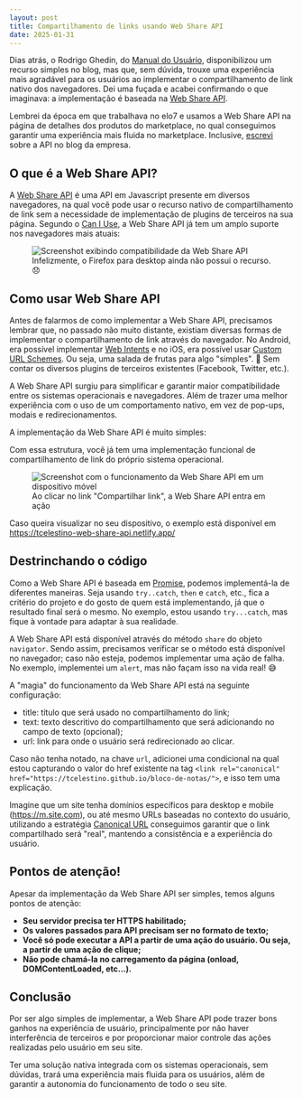 ```yaml
---
layout: post
title: Compartilhamento de links usando Web Share API
date: 2025-01-31
---
```


Dias atrás, o Rodrigo Ghedin, do [Manual do Usuário](https://manualdousuario.net/), disponibilizou um recurso simples no blog, mas que, sem dúvida, trouxe uma experiência mais agradável para os usuários ao implementar o compartilhamento de link nativo dos navegadores. Dei uma fuçada e acabei confirmando o que imaginava: a implementação é baseada na [Web Share API](https://developer.mozilla.org/pt-BR/docs/Web/API/Navigator/share).

Lembrei da época em que trabalhava no elo7 e usamos a Web Share API na página de detalhes dos produtos do marketplace, no qual conseguimos garantir uma experiência mais fluida no marketplace. Inclusive, [escrevi](https://blog.elo7.dev/web-share-api/) sobre a API no blog da empresa.

## O que é a Web Share API?

A [Web Share API](https://wicg.github.io/web-share/) é uma API em Javascript presente em diversos navegadores, na qual você pode usar o recurso nativo de compartilhamento de link sem a necessidade de implementação de plugins de terceiros na sua página. Segundo o [Can I Use](https://caniuse.com/web-share), a Web Share API já tem um amplo suporte nos navegadores mais atuais:

<figure>
  <img src="https://i.ibb.co/7J1bttp3/SCR-20250131-kccw.png" alt="Screenshot exibindo compatibilidade da Web Share API">
  <figcaption>Infelizmente, o Firefox para desktop ainda não possui o recurso. 😞</figcaption>
</figure>

## Como usar Web Share API

Antes de falarmos de como implementar a Web Share API, precisamos lembrar que, no passado não muito distante, existiam diversas formas de implementar o compartilhamento de link através do navegador. No Android, era possível implementar [Web Intents](https://www.chromium.org/developers/web-intents-in-chrome) e no iOS, era possível usar [Custom URL Schemes](https://css-tricks.com/create-url-scheme/). Ou seja, uma salada de frutas para algo "simples". 🤯 Sem contar os diversos plugins de terceiros existentes (Facebook, Twitter, etc.).

A Web Share API surgiu para simplificar e garantir maior compatibilidade entre os sistemas operacionais e navegadores. Além de trazer uma melhor experiência com o uso de um comportamento nativo, em vez de pop-ups, modais e redirecionamentos.

A implementação da Web Share API é muito simples:

<script src="https://gist.github.com/tcelestino/7b738d076654d1d2880cb67672149786.js"></script>

Com essa estrutura, você já tem uma implementação funcional de compartilhamento de link do próprio sistema operacional.

<figure>
  <img src="https://i.ibb.co/b51X5YKB/RPReplay-Final1738330987.gif" alt="Screenshot com o funcionamento da Web Share API em um dispositivo móvel">
  <figcaption>Ao clicar no link "Compartilhar link", a Web Share API entra em ação</figcaption>
</figure>

Caso queira visualizar no seu dispositivo, o exemplo está disponível em [https://tcelestino-web-share-api.netlify.app/
](https://tcelestino-web-share-api.netlify.app/)

## Destrinchando o código

Como a Web Share API é baseada em [Promise](https://developer.mozilla.org/pt-BR/docs/Web/JavaScript/Reference/Global_Objects/Promise), podemos implementá-la de diferentes maneiras. Seja usando `try..catch`, `then` e `catch`, etc., fica a critério do projeto e do gosto de quem está implementando, já que o resultado final será o mesmo. No exemplo, estou usando `try...catch`, mas fique à vontade para adaptar à sua realidade.

<script src="https://gist.github.com/tcelestino/c6086cb811d1d745d1988ecfbcda3145.js"></script>

A Web Share API está disponível através do método `share` do objeto `navigator`. Sendo assim, precisamos verificar se o método está disponível no navegador; caso não esteja, podemos implementar uma ação de falha. No exemplo, implementei um `alert`, mas não façam isso na vida real! 😅

A "magia" do funcionamento da Web Share API está na seguinte configuração:

<script src="https://gist.github.com/tcelestino/185360f7691f9b4e793747e23bb927f9.js"></script>

* title: título que será usado no compartilhamento do link;
* text: texto descritivo do compartilhamento que será adicionando no campo de texto (opcional);
* url: link para onde o usuário será redirecionado ao clicar.

Caso não tenha notado, na chave `url`, adicionei uma condicional na qual estou capturando o valor do href existente na tag `<link rel="canonical" href="https://tcelestino.github.io/bloco-de-notas/">`, e isso tem uma explicação.

Imagine que um site tenha domínios específicos para desktop e mobile (https://m.site.com), ou até mesmo URLs baseadas no contexto do usuário, utilizando a estratégia [Canonical URL](https://en.wikipedia.org/wiki/Canonical_link_element) conseguimos garantir que o link compartilhado será "real", mantendo a consistência e a experiência do usuário.

## Pontos de atenção!

Apesar da implementação da Web Share API ser simples, temos alguns pontos de atenção:

* **Seu servidor precisa ter HTTPS habilitado;**
* **Os valores passados para API precisam ser no formato de texto;**
* **Você só pode executar a API a partir de uma ação do usuário. Ou seja, a partir de uma ação de clique;**
* **Não pode chamá-la no carregamento da página (onload, DOMContentLoaded, etc...).**

## Conclusão

Por ser algo simples de implementar, a Web Share API pode trazer bons ganhos na experiência de usuário, principalmente por não haver interferência de terceiros e por proporcionar maior controle das ações realizadas pelo usuário em seu site.

Ter uma solução nativa integrada com os sistemas operacionais, sem dúvidas, trará uma experiência mais fluida para os usuários, além de garantir a autonomia do funcionamento de todo o seu site.
